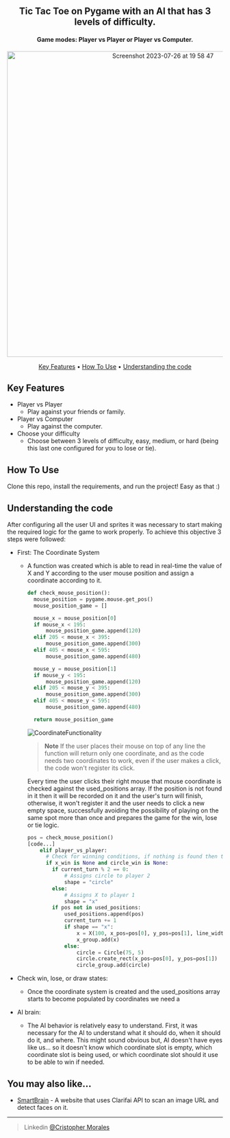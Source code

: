 <h2 align="center">Tic Tac Toe on Pygame with an AI that has 3 levels of difficulty.</h4>
<h4 align="center">Game modes: Player vs Player or Player vs Computer. </h3>
<p align="center">
  <img width="712" alt="Screenshot 2023-07-26 at 19 58 47" src="https://github.com/CrisMorinaga/Tic-Tac-Toe/assets/128830239/d687bb51-0ddc-4ea4-aa06-1ae9ce21309a">
</p>

<p align="center">
  <a href="#key-features">Key Features</a> •
  <a href="#how-to-use">How To Use</a> •
  <a href="#understanding-the-code">Understanding the code</a>
</p>


## Key Features

* Player vs Player
  - Play against your friends or family.
* Player vs Computer
  - Play against the computer.
* Choose your difficulty
  - Choose between 3 levels of difficulty, easy, medium, or hard (being this last one configured for you to lose or tie).

## How To Use

Clone this repo, install the requirements, and run the project! Easy as that :)

## Understanding the code
After configuring all the user UI and sprites it was necessary to start making the required logic for the game to work properly. To achieve this objective 3 steps were followed: 

* First: The Coordinate System
  - A function was created which is able to read in real-time the value of X and Y according to the user mouse position and assign a coordinate according to it. 
  
    ```Python
    def check_mouse_position():
      mouse_position = pygame.mouse.get_pos()
      mouse_position_game = []
  
      mouse_x = mouse_position[0]
      if mouse_x < 195:
          mouse_position_game.append(120)
      elif 205 < mouse_x < 395:
          mouse_position_game.append(300)
      elif 405 < mouse_x < 595:
          mouse_position_game.append(480)
  
      mouse_y = mouse_position[1]
      if mouse_y < 195:
          mouse_position_game.append(120)
      elif 205 < mouse_y < 395:
          mouse_position_game.append(300)
      elif 405 < mouse_y < 595:
          mouse_position_game.append(480)
  
      return mouse_position_game
    ```
    ![CoordinateFunctionality](https://github.com/CrisMorinaga/Tic-Tac-Toe/assets/128830239/af63b3d0-263b-4a73-8530-ed7baba1e6a6)
    > **Note**
    > If the user places their mouse on top of any line the function will return only one coordinate, and as the code needs two coordinates to work, even if the user makes a click, the code won't register its click.

    Every time the user clicks their right mouse that mouse coordinate is checked against the used_positions array. If the position is not found in it then it will be recorded on it and the user's turn will finish, otherwise, it won't register it and the user needs to click a new empty space, successfully avoiding the possibility of playing on the same spot more than once and prepares the game for the win, lose or tie logic. 

    ```Python
    pos = check_mouse_position()
    [code...]
        elif player_vs_player:
          # Check for winning conditions, if nothing is found then the game continues
          if x_win is None and circle_win is None:
            if current_turn % 2 == 0:
                # Assigns circle to player 2
                shape = "circle"
            else:
                # Assigns X to player 1
                shape = "x"
            if pos not in used_positions:
                used_positions.append(pos)
                current_turn += 1
                if shape == "x":
                    x = X(100, x_pos=pos[0], y_pos=pos[1], line_width=5)
                    x_group.add(x)
                else:
                    circle = Circle(75, 5)
                    circle.create_rect(x_pos=pos[0], y_pos=pos[1])
                    circle_group.add(circle)
      ```

    
  

* Check win, lose, or draw states:
  - Once the coordinate system is created and the used_positions array starts to become populated by coordinates we need a
 
* AI brain:
  - The AI behavior is relatively easy to understand. First, it was necessary for the AI to understand what it should do, when it should do it, and where. This might sound obvious but, AI doesn't have eyes like us... so it doesn't know which coordinate slot is empty, which coordinate slot is being used, or which coordinate slot should it use to be able to win if needed.

## You may also like...

- [SmartBrain](https://github.com/CrisMorinaga/SmartBrain) - A website that uses Clarifai API to scan an image URL and detect faces on it.

---

> Linkedin [@Cristopher Morales](www.linkedin.com/in/cristopher-morales-c)

